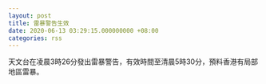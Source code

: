 ```yaml
---
layout: post
title: 雷暴警告生效
date: 2020-06-13 03:29:15.000000000 +08:00
categories: rss
---
```


天文台在凌晨3時26分發出雷暴警告，有效時間至清晨5時30分，預料香港有局部地區雷暴。

